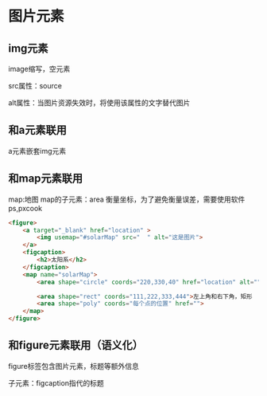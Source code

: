 # 图片元素

## img元素

image缩写，空元素

src属性：source  

alt属性：当图片资源失效时，将使用该属性的文字替代图片

## 和a元素联用

a元素嵌套img元素

## 和map元素联用

map:地图
map的子元素：area
衡量坐标，为了避免衡量误差，需要使用软件
ps,pxcook

```html
<figure>
    <a target="_blank" href="location" >
        <img usemap="#solarMap" src="  " alt="这是图片">
    </a>
    <figcaption>
        <h2>太阳系</h2>
    </figcaption>
    <map name="solarMap">
        <area shape="circle" coords="220,330,40" href="location" alt="">圆心和直径

        <area shape="rect" coords="111,222,333,444">左上角和右下角，矩形
        <area shape="poly" coords="每个点的位置" href="">
    </map>
</figure>
```

## 和figure元素联用（语义化）

figure标签包含图片元素，标题等额外信息

子元素：figcaption指代的标题
